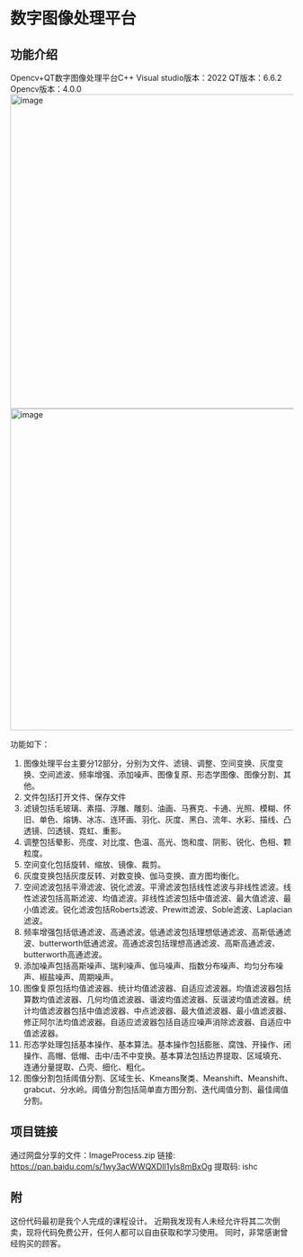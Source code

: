 # 数字图像处理平台
## 功能介绍
Opencv+QT数字图像处理平台C++
Visual studio版本：2022
QT版本：6.6.2
Opencv版本：4.0.0
<img width="846" height="559" alt="image" src="https://github.com/user-attachments/assets/1c684fa3-26d9-47b0-8f89-8550803f93dd" />
<img width="865" height="572" alt="image" src="https://github.com/user-attachments/assets/23718399-8edd-4b73-bccf-42cf6b92636f" />

功能如下：
1.	图像处理平台主要分12部分，分别为文件、滤镜、调整、空间变换、灰度变换、空间滤波、频率增强、添加噪声、图像复原、形态学图像、图像分割、其他。
2.	文件包括打开文件、保存文件
3.	滤镜包括毛玻璃、素描、浮雕、雕刻、油画、马赛克、卡通、光照、模糊、怀旧、单色、熔铸、冰冻、连环画、羽化、灰度、黑白、流年、水彩、描线、凸透镜、凹透镜、霓虹、重影。
4.	调整包括晕影、亮度、对比度、色温、高光、饱和度、阴影、锐化、色相、颗粒度。
5.	空间变化包括旋转、缩放、镜像、裁剪。
6.	灰度变换包括灰度反转、对数变换、伽马变换、直方图均衡化。
7.	空间滤波包括平滑滤波、锐化滤波。平滑滤波包括线性滤波与非线性滤波。线性滤波包括高斯滤波、均值滤波。非线性滤波包括中值滤波、最大值滤波、最小值滤波。锐化滤波包括Roberts滤波、Prewitt滤波、Soble滤波、Laplacian滤波。
8.	频率增强包括低通滤波、高通滤波。低通滤波包括理想低通滤波、高斯低通滤波、butterworth低通滤波。高通滤波包括理想高通滤波、高斯高通滤波、butterworth高通滤波。
9.	添加噪声包括高斯噪声、瑞利噪声、伽马噪声、指数分布噪声、均匀分布噪声、椒盐噪声、周期噪声。
10.	图像复原包括均值滤波器、统计均值滤波器、自适应滤波器。均值滤波器包括算数均值滤波器、几何均值滤波器、谐波均值滤波器、反谐波均值滤波器。统计均值滤波器包括中值滤波器、中点滤波器、最大值滤波器、最小值滤波器、修正阿尔法均值滤波器。自适应滤波器包括自适应噪声消除滤波器、自适应中值滤波器。
11.	形态学处理包括基本操作、基本算法。基本操作包括膨胀、腐蚀、开操作、闭操作、高帽、低帽、击中/击不中变换。基本算法包括边界提取、区域填充、连通分量提取、凸壳、细化、粗化。
12.	图像分割包括阈值分割、区域生长、Kmeans聚类、Meanshift、Meanshift、grabcut、分水岭。阈值分割包括简单直方图分割、迭代阈值分割、最佳阈值分割。

## 项目链接
通过网盘分享的文件：ImageProcess.zip
链接: https://pan.baidu.com/s/1wy3acWWQXDIl1yIs8mBxOg 提取码: ishc

## 附
这份代码最初是我个人完成的课程设计。
近期我发现有人未经允许将其二次倒卖，现将代码免费公开，任何人都可以自由获取和学习使用。
同时，非常感谢曾经购买的顾客。

